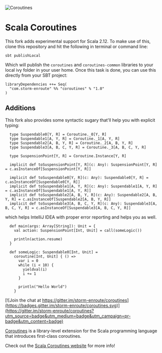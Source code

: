 
![Coroutines](/coroutines-128-xmas.png)

# Scala Coroutines

This fork adds experimental support for Scala 2.12. To make use of this, clone this repository and hit the following in terminal or command line:

```$xslt
sbt publishLocal
```

Which will publish the `coroutines` and `coroutines-common` libraries to your local ivy folder in your user home. Once this task is done, you can use this directly from your SBT project:

```$xslt
libraryDependencies ++= Seq(
  "com.storm-enroute" %% "coroutines" % "1.0"
)
```

## Additions

This fork also provides some syntactic sugary that'll help you with explicit typing:

```$xslt
  type Suspendable0[Y, R] = Coroutine._0[Y, R]
  type Suspendable1[A, Y, R] = Coroutine._1[A, Y, R]
  type Suspendable2[A, B, Y, R] = Coroutine._2[A, B, Y, R]
  type Suspendable3[A, B, C, Y, R] = Coroutine._3[A, B, C, Y, R]

  type SuspensionPoint[Y, R] = Coroutine.Instance[Y, R]

  implicit def toSuspensionPoint[Y, R](c: Any): SuspensionPoint[Y, R] = c.asInstanceOf[SuspensionPoint[Y, R]]

  implicit def toSuspendable0[Y, R](c: Any): Suspendable0[Y, R] = c.asInstanceOf[Suspendable0[Y, R]]
  implicit def toSuspendable1[A, Y, R](c: Any): Suspendable1[A, Y, R] = c.asInstanceOf[Suspendable1[A, Y, R]]
  implicit def toSuspendable2[A, B, Y, R](c: Any): Suspendable2[A, B, Y, R] = c.asInstanceOf[Suspendable2[A, B, Y, R]]
  implicit def toSuspendable3[A, B, C, Y, R](c: Any): Suspendable3[A, B, C, Y, R] = c.asInstanceOf[Suspendable3[A, B, C, Y, R]]
```

which helps IntelliJ IDEA with proper error reporting and helps you as well.

```$xslt
  def main(args: Array[String]): Unit = {
    val action: SuspensionPoint[Int, Unit] = call(someLogic())

    println(action.resume)
  }

  def someLogic: Suspendable0[Int, Unit] =
    coroutine[Int, Unit] { () =>
      var i = 0
      while (i < 10) {
        yieldval(i)
        i += 1
      }

      println("Hello World")
    }
```

[![Join the chat at https://gitter.im/storm-enroute/coroutines](https://badges.gitter.im/storm-enroute/coroutines.svg)](https://gitter.im/storm-enroute/coroutines?utm_source=badge&utm_medium=badge&utm_campaign=pr-badge&utm_content=badge)

[Coroutines](http://storm-enroute.com/coroutines)
is a library-level extension for the Scala programming language
that introduces first-class coroutines.

Check out the [Scala Coroutines website](http://storm-enroute.com/coroutines) for more info!